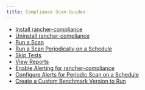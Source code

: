 ```yaml
---
title: Compliance Scan Guides
---
```


<head>
  <link rel="canonical" href="https://ranchermanager.docs.rancher.com/how-to-guides/advanced-user-guides/compliance-scan-guides"/>
</head>

- [Install rancher-compliance](install-rancher-compliance.md)
- [Uninstall rancher-compliance](uninstall-rancher-compliance.md)
- [Run a Scan](run-a-scan.md)
- [Run a Scan Periodically on a Schedule](run-a-scan-periodically-on-a-schedule.md)
- [Skip Tests](skip-tests.md)
- [View Reports](view-reports.md)
- [Enable Alerting for rancher-compliance](enable-alerting-for-rancher-compliance.md)
- [Configure Alerts for Periodic Scan on a Schedule](configure-alerts-for-periodic-scan-on-a-schedule.md)
- [Create a Custom Benchmark Version to Run](create-a-custom-compliance-version-to-run.md)
